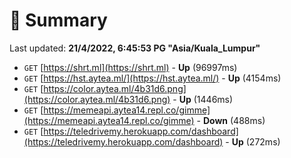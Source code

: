 # 📖 Summary
Last updated: **21/4/2022, 6:45:53 PG "Asia/Kuala_Lumpur"**

- `GET` [https://shrt.ml](https://shrt.ml) - **Up** (96997ms)
- `GET` [https://hst.aytea.ml/](https://hst.aytea.ml/) - **Up** (4154ms)
- `GET` [https://color.aytea.ml/4b31d6.png](https://color.aytea.ml/4b31d6.png) - **Up** (1446ms)
- `GET` [https://memeapi.aytea14.repl.co/gimme](https://memeapi.aytea14.repl.co/gimme) - **Down** (488ms)
- `GET` [https://teledrivemy.herokuapp.com/dashboard](https://teledrivemy.herokuapp.com/dashboard) - **Up** (272ms)
